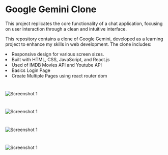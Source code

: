 <h1>Google Gemini Clone</h1>

<p>This project replicates the core functionality of a chat application, focusing on user interaction through a clean and intuitive interface.</p>
<p>This repository contains a clone of Google Gemini, developed as a learning project to enhance my skills in web development. The clone includes:</p>
<li>Responsive design for various screen sizes.</li>
<li>Built with HTML, CSS, JavaScript, and React.js</li>
<li>Used of IMDB Movies API and Youtube API</li>
<li>Basics Login Page</li>
<li>Create Multiple Pages using react router dom</li>

#
![Screenshot 1](Images/image1.png)

#
![Screenshot 1](Images/image2.png)

#
![Screenshot 1](Images/image3.png)

#
![Screenshot 1](Images/image4.png)
